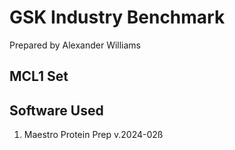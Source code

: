 # GSK Industry Benchmark 
Prepared by Alexander Williams
## MCL1 Set
## Software Used
1. Maestro Protein Prep v.2024-02ß

